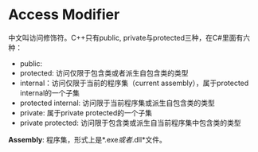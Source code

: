 # Access Modifier

中文叫访问修饰符。C++只有public, private与protected三种，在C#里面有六种：

* public: 
* protected: 访问仅限于包含类或者派生自包含类的类型
* internal：访问仅限于当前的程序集（current assembly），属于protected internal的一个子集
* protected internal: 访问限于当前程序集或派生自包含类的类型
* private: 属于private protected的一个子集
* private protected: 访问限于包含类或派生自当前程序集中包含类的类型

**Assembly**: 程序集，形式上是*.exe*或者*.dll*文件。
